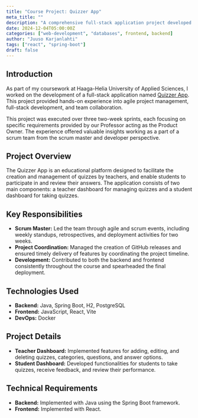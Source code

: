 ```yaml
---
title: "Course Project: Quizzer App"
meta_title: ""
description: "A comprehensive full-stack application project developed using Spring Boot and React."
date: 2024-12-04T05:00:00Z
categories: ["web-development", "databases", frontend, backend]
author: "Juuso Karjanlahti"
tags: ["react", "spring-boot"]
draft: false
---
```


## Introduction

As part of my coursework at Haaga-Helia University of Applied Sciences, I worked on the development of a full-stack application named [Quizzer App](https://github.com/Team-417-Expectation-Failed/QuizzerApp). This project provided hands-on experience into agile project management, full-stack development, and team collaboration.

This project was executed over three two-week sprints, each focusing on specific requirements provided by our Professor acting as the Product Owner. The experience offered valuable insights working as a part of a scrum team from the scrum master and developer perspective.

## Project Overview

The Quizzer App is an educational platform designed to facilitate the creation and management of quizzes by teachers, and enable students to participate in and review their answers. The application consists of two main components: a teacher dashboard for managing quizzes and a student dashboard for taking quizzes.

## Key Responsibilities

- **Scrum Master:** Led the team through agile and scrum events, including weekly standups, retrospectives, and deployment activities for two weeks.
- **Project Coordination:** Managed the creation of GitHub releases and ensured timely delivery of features by coordinating the project timeline.
- **Development:** Contributed to both the backend and frontend consistently throughout the course and spearheaded the final deployment.

## Technologies Used

- **Backend:** Java, Spring Boot, H2, PostgreSQL
- **Frontend:** JavaScript, React, Vite
- **DevOps:** Docker

## Project Details

- **Teacher Dashboard:** Implemented features for adding, editing, and deleting quizzes, categories, questions, and answer options.
- **Student Dashboard:** Developed functionalities for students to take quizzes, receive feedback, and review their performance.

## Technical Requirements

- **Backend:** Implemented with Java using the Spring Boot framework.
- **Frontend:** Implemented with React.
